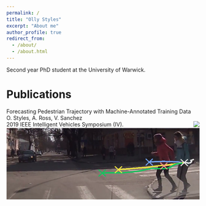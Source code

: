 ```yaml
---
permalink: /
title: "Olly Styles"
excerpt: "About me"
author_profile: true
redirect_from:
  - /about/
  - /about.html
---
```


Second year PhD student at the University of Warwick.

Publications
======
Forecasting Pedestrian Trajectory with Machine-Annotated Training Data  
O. Styles, A. Ross, V. Sanchez  
2019 IEEE Intelligent Vehicles Symposium (IV).
<img style="float: right;" src="/images/iv2019.jpg">
![IV 2019](/images/iv19.png "IV 2019")
